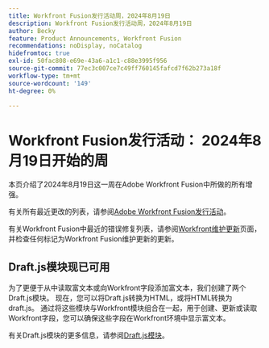```yaml
---
title: Workfront Fusion发行活动周，2024年8月19日
description: Workfront Fusion发行活动周，2024年8月19日
author: Becky
feature: Product Announcements, Workfront Fusion
recommendations: noDisplay, noCatalog
hidefromtoc: true
exl-id: 50fac808-e69e-43a6-a1c1-c88e3995f956
source-git-commit: 77ec3c007ce7c49ff760145fafcd7f62b273a18f
workflow-type: tm+mt
source-wordcount: '149'
ht-degree: 0%

---
```


# Workfront Fusion发行活动： 2024年8月19日开始的周

本页介绍了2024年8月19日这一周在Adobe Workfront Fusion中所做的所有增强。

有关所有最近更改的列表，请参阅[Adobe Workfront Fusion发行活动](/help/workfront-fusion/fusion-product-releases/fusion-release-activity.md)。

有关Workfront Fusion中最近的错误修复列表，请参阅[Workfront维护更新](https://experienceleague.adobe.com/docs/workfront-known-issues/releases/current-updates.html)页面，并检查任何标记为Workfront Fusion维护更新的更新。

## Draft.js模块现已可用

为了更便于从中读取富文本或向Workfront字段添加富文本，我们创建了两个Draft.js模块。 现在，您可以将Draft.js转换为HTML，或将HTML转换为draft.js。 通过将这些模块与Workfront模块组合在一起，用于创建、更新或读取Workfront字段，您可以确保这些字段在Workfront环境中显示富文本。

有关Draft.js模块的更多信息，请参阅[Draft.js模块](/help/workfront-fusion/references/apps-and-modules/tools-and-transformers/draft-js-modules.md)。
